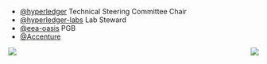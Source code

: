 * [@hyperledger](https://github.com/hyperledger/) Technical Steering Committee Chair
* [@hyperledger-labs](https://github.com/hyperledger-labs/) Lab Steward
* [@eea-oasis](https://github.com/eea-oasis) PGB
* [@Accenture](https://github.com/Accenture/)

<img align='left' src='https://github-readme-stats.vercel.app/api/top-langs/?username=tkuhrt&theme=blue-green'>
<img align='right' src='https://github-readme-stats.vercel.app/api?username=tkuhrt&show_icons=true'>
